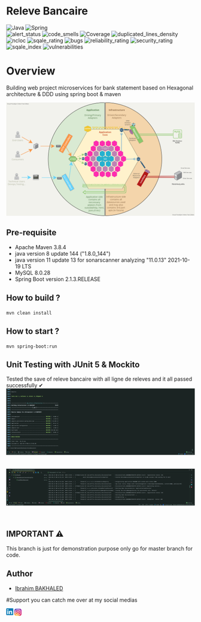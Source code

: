 # Releve Bancaire
![Java](https://img.shields.io/badge/java-%23ED8B00.svg?style=for-the-badge&logo=java&logoColor=white)
![Spring](https://img.shields.io/badge/spring-%236DB33F.svg?style=for-the-badge&logo=spring&logoColor=white)
<br />
![alert_status](https://sonarcloud.io/api/project_badges/measure?project=IbrahimBakhaled_relevebancaire&metric=alert_status)
![code_smells](https://sonarcloud.io/api/project_badges/measure?project=IbrahimBakhaled_relevebancaire&metric=code_smells)
![Coverage](https://sonarcloud.io/api/project_badges/measure?project=IbrahimBakhaled_relevebancaire&metric=coverage)
![duplicated_lines_density](https://sonarcloud.io/api/project_badges/measure?project=IbrahimBakhaled_relevebancaire&metric=duplicated_lines_density)
![ncloc](https://sonarcloud.io/api/project_badges/measure?project=IbrahimBakhaled_relevebancaire&metric=ncloc)
![sqale_rating](https://sonarcloud.io/api/project_badges/measure?project=IbrahimBakhaled_relevebancaire&metric=sqale_rating)
![bugs](https://sonarcloud.io/api/project_badges/measure?project=IbrahimBakhaled_relevebancaire&metric=bugs)
![reliability_rating](https://sonarcloud.io/api/project_badges/measure?project=IbrahimBakhaled_relevebancaire&metric=reliability_rating)
![security_rating](https://sonarcloud.io/api/project_badges/measure?project=IbrahimBakhaled_relevebancaire&metric=security_rating)
![sqale_index](https://sonarcloud.io/api/project_badges/measure?project=IbrahimBakhaled_relevebancaire&metric=sqale_index)
![vulnerabilities](https://sonarcloud.io/api/project_badges/measure?project=IbrahimBakhaled_relevebancaire&metric=vulnerabilities)
# Overview
Building web project microservices for bank statement based on Hexagonal architecture & DDD using spring boot & maven

![](Visual%20Paradigm/ReleveBancaireVisualParadigm.png)



## Pre-requisite

- Apache Maven 3.8.4
- java version 8 update 144 ("1.8.0_144") 
- java version 11 update 13 for sonarscanner analyzing "11.0.13" 2021-10-19 LTS
- MySQL 8.0.28
- Spring Boot version 2.1.3.RELEASE


## How to build ?

`mvn clean install`


## How to start ?

`mvn spring-boot:run`

## Unit Testing with JUnit 5 & Mockito
Tested the save of releve bancaire with all ligne de releves and it all passed successfully ✔
![](resources/Rest%20Test%20passed.png)
<br />
<br />
<br />
![](resources/Releve%20Bancaire%20Controller%20Test.png)

<br/>

## IMPORTANT ⚠
This branch is just for demonstration purpose only go for master branch for code.

## Author

- [Ibrahim BAKHALED](https://github.com/IbrahimBakhaled)

#Support
you can catch me over at my social medias

<a href="https://www.linkedin.com/in/ibrahim-bakhaled-887429206/"><img align="left" src="resources/linkedin.png" alt="Ibrahim Bakhaled | LinkedIn" width="21px"/></a>
<a href="https://www.instagram.com/bakhaledibrahim/?hl=en"><img align="left" src="resources/instagram.png" alt="Ibrahim Bakhaled | LinkedIn" width="21px"/></a>
